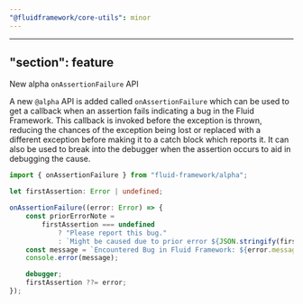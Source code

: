 ```yaml
---
"@fluidframework/core-utils": minor
---
```

---
"section": feature
---

New alpha `onAssertionFailure` API

A new `@alpha` API is added called `onAssertionFailure` which can be used to get a callback when an assertion fails indicating a bug in the Fluid Framework.
This callback is invoked before the exception is thrown, reducing the chances of the exception being lost or replaced with a different exception before making it to a catch block which reports it.
It can also be used to break into the debugger when the assertion occurs to aid in debugging the cause.

```ts
import { onAssertionFailure } from "fluid-framework/alpha";

let firstAssertion: Error | undefined;

onAssertionFailure((error: Error) => {
	const priorErrorNote =
		firstAssertion === undefined
			? "Please report this bug."
			: `Might be caused due to prior error ${JSON.stringify(firstAssertion.message)} which should be investigated first.`;
	const message = `Encountered Bug in Fluid Framework: ${error.message}\n${priorErrorNote}\n${error.stack}`;
	console.error(message);

	debugger;
	firstAssertion ??= error;
});
```
